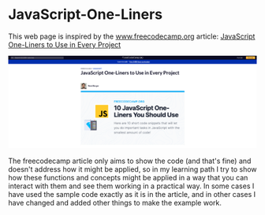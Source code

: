 # JavaScript-One-Liners
 This web page is inspired by the www.freecodecamp.org article:
 [JavaScript One-Liners to Use in Every Project](https://www.freecodecamp.org/news/javascript-one-liners-to-use-in-every-project/)
 
 ![Texto alternativo](images/header-image.png)

The freecodecamp article only aims to show the code (and that's fine) and doesn't address how it might be applied, so in my learning path I try to show how these functions and concepts might be applied in a way that you can interact with them and see them working in a practical way. In some cases I have used the sample code exactly as it is in the article, and in other cases I have changed and added other things to make the example work. 

